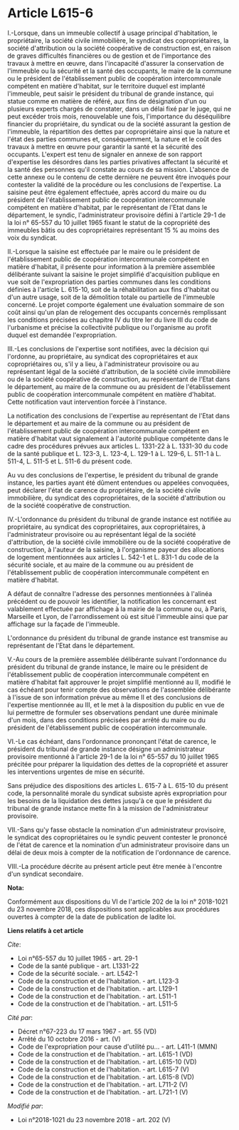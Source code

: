 # Article L615-6

I.-Lorsque, dans un immeuble collectif à usage principal d'habitation, le propriétaire, la société civile immobilière, le
syndicat des copropriétaires, la société d'attribution ou la société coopérative de construction est, en raison de graves
difficultés financières ou de gestion et de l'importance des travaux à mettre en œuvre, dans l'incapacité d'assurer la
conservation de l'immeuble ou la sécurité et la santé des occupants, le maire de la commune ou le président de
l'établissement public de coopération intercommunale compétent en matière d'habitat, sur le territoire duquel est implanté
l'immeuble, peut saisir le président du tribunal de grande instance, qui statue comme en matière de référé, aux fins de
désignation d'un ou plusieurs experts chargés de constater, dans un délai fixé par le juge, qui ne peut excéder trois mois,
renouvelable une fois, l'importance du déséquilibre financier du propriétaire, du syndicat ou de la société assurant la
gestion de l'immeuble, la répartition des dettes par copropriétaire ainsi que la nature et l'état des parties communes et,
conséquemment, la nature et le coût des travaux à mettre en œuvre pour garantir la santé et la sécurité des occupants.
L'expert est tenu de signaler en annexe de son rapport d'expertise les désordres dans les parties privatives affectant la
sécurité et la santé des personnes qu'il constate au cours de sa mission. L'absence de cette annexe ou le contenu de cette
dernière ne peuvent être invoqués pour contester la validité de la procédure ou les conclusions de l'expertise. La saisine
peut être également effectuée, après accord du maire ou du président de l'établissement public de coopération intercommunale
compétent en matière d'habitat, par le représentant de l'Etat dans le département, le syndic, l'administrateur provisoire
défini à l'article 29-1 de la loi n° 65-557 du 10 juillet 1965 fixant le statut de la copropriété des immeubles bâtis ou des
copropriétaires représentant 15 % au moins des voix du syndicat.

II.-Lorsque la saisine est effectuée par le maire ou le président de l'établissement public de coopération intercommunale
compétent en matière d'habitat, il présente pour information à la première assemblée délibérante suivant la saisine le projet
simplifié d'acquisition publique en vue soit de l'expropriation des parties communes dans les conditions définies à l'article
L. 615-10, soit de la réhabilitation aux fins d'habitat ou d'un autre usage, soit de la démolition totale ou partielle de
l'immeuble concerné. Le projet comporte également une évaluation sommaire de son coût ainsi qu'un plan de relogement des
occupants concernés remplissant les conditions précisées au chapitre IV du titre Ier du livre III du code de l'urbanisme et
précise la collectivité publique ou l'organisme au profit duquel est demandée l'expropriation.

III.-Les conclusions de l'expertise sont notifiées, avec la décision qui l'ordonne, au propriétaire, au syndicat des
copropriétaires et aux copropriétaires ou, s'il y a lieu, à l'administrateur provisoire ou au représentant légal de la
société d'attribution, de la société civile immobilière ou de la société coopérative de construction, au représentant de
l'Etat dans le département, au maire de la commune ou au président de l'établissement public de coopération intercommunale
compétent en matière d'habitat. Cette notification vaut intervention forcée à l'instance.

La notification des conclusions de l'expertise au représentant de l'Etat dans le département et au maire de la commune ou au
président de l'établissement public de coopération intercommunale compétent en matière d'habitat vaut signalement à
l'autorité publique compétente dans le cadre des procédures prévues aux articles L. 1331-22 à L. 1331-30 du code de la santé
publique et L. 123-3, L. 123-4, L. 129-1 à L. 129-6, L. 511-1 à L. 511-4, L. 511-5 et L. 511-6 du présent code.

Au vu des conclusions de l'expertise, le président du tribunal de grande instance, les parties ayant été dûment entendues ou
appelées convoquées, peut déclarer l'état de carence du propriétaire, de la société civile immobilière, du syndicat des
copropriétaires, de la société d'attribution ou de la société coopérative de construction.

IV.-L'ordonnance du président du tribunal de grande instance est notifiée au propriétaire, au syndicat des copropriétaires,
aux copropriétaires, à l'administrateur provisoire ou au représentant légal de la société d'attribution, de la société civile
immobilière ou de la société coopérative de construction, à l'auteur de la saisine, à l'organisme payeur des allocations de
logement mentionnées aux articles L. 542-1 et L. 831-1 du code de la sécurité sociale, et au maire de la commune ou au
président de l'établissement public de coopération intercommunale compétent en matière d'habitat.

A défaut de connaître l'adresse des personnes mentionnées à l'alinéa précédent ou de pouvoir les identifier, la notification
les concernant est valablement effectuée par affichage à la mairie de la commune ou, à Paris, Marseille et Lyon, de
l'arrondissement où est situé l'immeuble ainsi que par affichage sur la façade de l'immeuble.

L'ordonnance du président du tribunal de grande instance est transmise au représentant de l'Etat dans le département.

V.-Au cours de la première assemblée délibérante suivant l'ordonnance du président du tribunal de grande instance, le maire
ou le président de l'établissement public de coopération intercommunale compétent en matière d'habitat fait approuver le
projet simplifié mentionné au II, modifié le cas échéant pour tenir compte des observations de l'assemblée délibérante à
l'issue de son information prévue au même II et des conclusions de l'expertise mentionnée au III, et le met à la disposition
du public en vue de lui permettre de formuler ses observations pendant une durée minimale d'un mois, dans des conditions
précisées par arrêté du maire ou du président de l'établissement public de coopération intercommunale.

VI.-Le cas échéant, dans l'ordonnance prononçant l'état de carence, le président du tribunal de grande instance désigne un
administrateur provisoire mentionné à l'article 29-1 de la loi n° 65-557 du 10 juillet 1965 précitée pour préparer la
liquidation des dettes de la copropriété et assurer les interventions urgentes de mise en sécurité.

Sans préjudice des dispositions des articles L. 615-7 à L. 615-10 du présent code, la personnalité morale du syndicat
subsiste après expropriation pour les besoins de la liquidation des dettes jusqu'à ce que le président du tribunal de grande
instance mette fin à la mission de l'administrateur provisoire.

VII.-Sans qu'y fasse obstacle la nomination d'un administrateur provisoire, le syndicat des copropriétaires ou le syndic
peuvent contester le prononcé de l'état de carence et la nomination d'un administrateur provisoire dans un délai de deux mois
à compter de la notification de l'ordonnance de carence.

VIII.-La procédure décrite au présent article peut être menée à l'encontre d'un syndicat secondaire.

**Nota:**

Conformément aux dispositions du VI de l'article 202 de la loi n° 2018-1021 du 23 novembre 2018, ces dispositions sont
applicables aux procédures ouvertes à compter de la date de publication de ladite loi.

**Liens relatifs à cet article**

_Cite_:

  - Loi n°65-557 du 10 juillet 1965 - art. 29-1
  - Code de la santé publique - art. L1331-22
  - Code de la sécurité sociale. - art. L542-1
  - Code de la construction et de l'habitation. - art. L123-3
  - Code de la construction et de l'habitation. - art. L129-1
  - Code de la construction et de l'habitation. - art. L511-1
  - Code de la construction et de l'habitation. - art. L511-5

_Cité par_:

  - Décret n°67-223 du 17 mars 1967 - art. 55 (VD)
  - Arrêté du 10 octobre 2016 - art. (V)
  - Code de l'expropriation pour cause d'utilité pu... - art. L411-1 (MMN)
  - Code de la construction et de l'habitation. - art. L615-1 (VD)
  - Code de la construction et de l'habitation. - art. L615-10 (VD)
  - Code de la construction et de l'habitation. - art. L615-7 (V)
  - Code de la construction et de l'habitation. - art. L615-8 (VD)
  - Code de la construction et de l'habitation. - art. L711-2 (V)
  - Code de la construction et de l'habitation. - art. L721-1 (V)

_Modifié par_:

  - Loi n°2018-1021 du 23 novembre 2018 - art. 202 (V)
